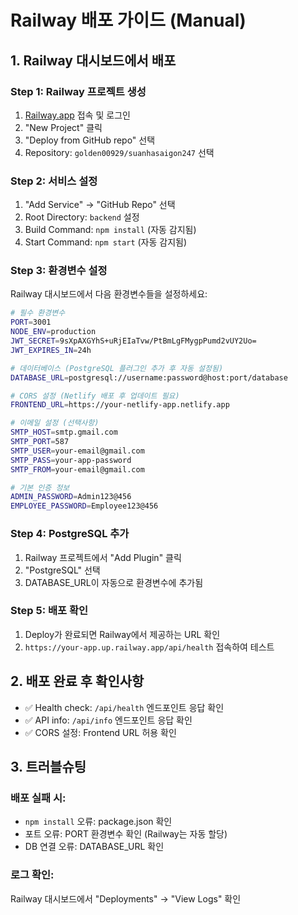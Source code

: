 # Railway 배포 가이드 (Manual)

## 1. Railway 대시보드에서 배포

### Step 1: Railway 프로젝트 생성
1. [Railway.app](https://railway.app) 접속 및 로그인
2. "New Project" 클릭
3. "Deploy from GitHub repo" 선택
4. Repository: `golden00929/suanhasaigon247` 선택

### Step 2: 서비스 설정
1. "Add Service" → "GitHub Repo" 선택
2. Root Directory: `backend` 설정
3. Build Command: `npm install` (자동 감지됨)
4. Start Command: `npm start` (자동 감지됨)

### Step 3: 환경변수 설정
Railway 대시보드에서 다음 환경변수들을 설정하세요:

```bash
# 필수 환경변수
PORT=3001
NODE_ENV=production
JWT_SECRET=9sXpAXGYhS+uRjEIaTvw/PtBmLgFMygpPumd2vUY2Uo=
JWT_EXPIRES_IN=24h

# 데이터베이스 (PostgreSQL 플러그인 추가 후 자동 설정됨)
DATABASE_URL=postgresql://username:password@host:port/database

# CORS 설정 (Netlify 배포 후 업데이트 필요)
FRONTEND_URL=https://your-netlify-app.netlify.app

# 이메일 설정 (선택사항)
SMTP_HOST=smtp.gmail.com
SMTP_PORT=587
SMTP_USER=your-email@gmail.com
SMTP_PASS=your-app-password
SMTP_FROM=your-email@gmail.com

# 기본 인증 정보
ADMIN_PASSWORD=Admin123@456
EMPLOYEE_PASSWORD=Employee123@456
```

### Step 4: PostgreSQL 추가
1. Railway 프로젝트에서 "Add Plugin" 클릭
2. "PostgreSQL" 선택
3. DATABASE_URL이 자동으로 환경변수에 추가됨

### Step 5: 배포 확인
1. Deploy가 완료되면 Railway에서 제공하는 URL 확인
2. `https://your-app.up.railway.app/api/health` 접속하여 테스트

## 2. 배포 완료 후 확인사항

- ✅ Health check: `/api/health` 엔드포인트 응답 확인
- ✅ API info: `/api/info` 엔드포인트 응답 확인
- ✅ CORS 설정: Frontend URL 허용 확인

## 3. 트러블슈팅

### 배포 실패 시:
- `npm install` 오류: package.json 확인
- 포트 오류: PORT 환경변수 확인 (Railway는 자동 할당)
- DB 연결 오류: DATABASE_URL 확인

### 로그 확인:
Railway 대시보드에서 "Deployments" → "View Logs" 확인